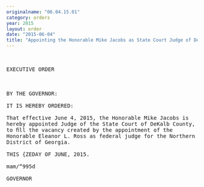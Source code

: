 ```yaml
---
originalname: "06.04.15.01"
category: orders
year: 2015
layout: order
date: "2015-06-04"
title: "Appointing the Honorable Mike Jacobs as State Court Judge of DeKalb County"
---
```

<pre>
 

EXECUTIVE ORDER

 

BY THE GOVERNOR:

IT IS HEREBY ORDERED:

That effective June 4, 2015, the Honorable Mike Jacobs is
hereby appointed Judge of the State Court of DeKalb County,
to ﬁll the vacancy created by the appointment of the
Honorable Eleanor L. Ross as federal judge for the Northern
District of Georgia.

THIS {ZEDAY OF JUNE, 2015.

mam/“995d

GOVERNOR

 

</pre>
